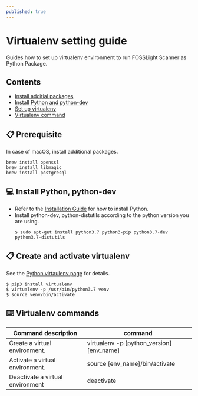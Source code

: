 ```yaml
---
published: true
---
```

# Virtualenv setting guide

Guides how to set up virtualenv environment to run FOSSLight Scanner as Python Package.

## Contents
- [Install additial packages](#pre)
- [Install Python and python-dev](#python)
- [Set up virtualenv](#virtualenv)
- [Virtualenv command](#command)


## 📋 <a name="pre"></a>Prerequisite
In case of macOS, install additional packages.
```
brew install openssl
brew install libmagic
brew install postgresql
```

## 💻 <a name="python"></a>Install Python, python-dev

- Refer to the [Installation Guide][install] for how to install Python.
- Install python-dev, python-distutils according to the python version you are using.
  ```
  $ sudo apt-get install python3.7 python3-pip python3.7-dev python3.7-distutils
  ```

[install]: https://realpython.com/installing-python


## 📋 <a name="virtualenv"></a>Create and activate virtualenv

See the [Python virtaulenv page][venv] for details.
```
$ pip3 install virtualenv
$ virtualenv -p /usr/bin/python3.7 venv
$ source venv/bin/activate
```

[venv]: https://docs.python.org/3.7/library/venv.html

## ⌨️ <a name="command"></a>Virtualenv commands

| Command description  | command |
| ------------- | ------------- |
| Create a virtual environment. | virtualenv -p [python_version] [env_name] |
| Activate a virtual environment. | source [env_name]/bin/activate |
| Deactivate a virtual environment | deactivate | 
